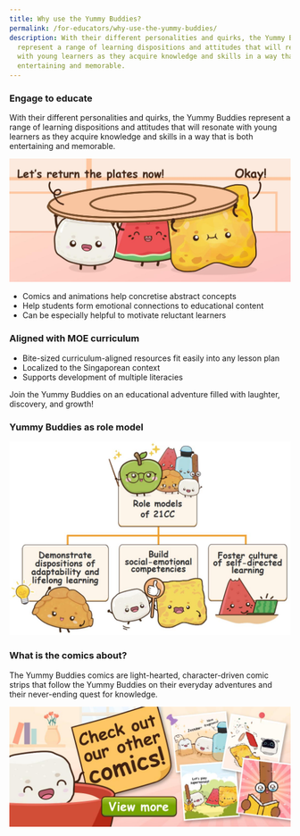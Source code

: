```yaml
---
title: Why use the Yummy Buddies?
permalink: /for-educators/why-use-the-yummy-buddies/
description: With their different personalities and quirks, the Yummy Buddies
  represent a range of learning dispositions and attitudes that will resonate
  with young learners as they acquire knowledge and skills in a way that is both
  entertaining and memorable.
---
```

### Engage to educate
With their different personalities and quirks, the Yummy Buddies represent a range of learning dispositions and attitudes that will resonate with young learners as they acquire knowledge and skills in a way that is both entertaining and memorable. 

![why](/images/Website/educator_why.jpg)

* Comics and animations help concretise abstract concepts
* Help students form emotional connections to educational content
* Can be especially helpful to motivate reluctant learners 

### Aligned with  MOE curriculum

*   Bite-sized curriculum-aligned resources fit easily into any lesson plan   
*   Localized to the Singaporean context  
*   Supports development of multiple literacies

Join the Yummy Buddies on an educational adventure filled with laughter, discovery, and growth!

### Yummy Buddies as role model
![](/images/Website/educator_comics.jpg)

### What is the comics about?
The Yummy Buddies comics are light-hearted, character-driven comic strips that follow the Yummy Buddies on their everyday adventures and their&nbsp;never-ending quest for&nbsp;knowledge.

<a href="/yummy-bites/bouncy/family/"><img alt="" src="/images/Website/cta_comics.jpg"></a>